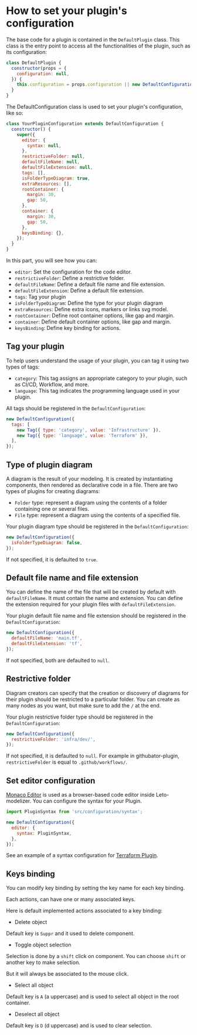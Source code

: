 # How to set your plugin's configuration

The base code for a plugin is contained in the `DefaultPlugin` class. This class is the entry point to access all the functionalities of the plugin, such as its configuration:

```js
class DefaultPlugin {
  constructor(props = {
    configuration: null,
  }) {
    this.configuration = props.configuration || new DefaultConfiguration();
  }
}
```

The DefaultConfiguration class is used to set your plugin's configuration, like so:

```js
class YourPluginConfiguration extends DefaultConfiguration {
  constructor() {
    super({
      editor: {
        syntax: null,
      },
      restrictiveFolder: null,
      defaultFileName: null,
      defaultFileExtension: null,
      tags: [],
      isFolderTypeDiagram: true,
      extraResources: [],
      rootContainer: {
        margin: 30,
        gap: 50,
      },
      container: {
        margin: 30,
        gap: 50,
      },
      keysBinding: {},
    });
  }
}

```

In this part, you will see how you can:

- `editor`: Set the configuration for the code editor.
- `restrictiveFolder`: Define a restrictive folder.
- `defaultFileName`: Define a default file name and file extension.
- `defaultFileExtension`: Define a default file extension.
- `tags`: Tag your plugin
- `isFolderTypeDiagram`: Define the type for your plugin diagram
- `extraResources`: Define extra icons, markers or links svg model.
- `rootContainer`: Define root container options, like gap and margin.
- `container`: Define default container options, like gap and margin.
- `keysBinding`: Define key binding for actions.

## Tag your plugin

To help users understand the usage of your plugin, you can tag it using two types of tags:

- `category`: This tag assigns an appropriate category to your plugin, such as CI/CD, Workflow, and more.
- `language`: This tag indicates the programming language used in your plugin.

All tags should be registered in the `DefaultConfiguration`:

```js
new DefaultConfiguration({
  tags: [
    new Tag({ type: 'category', value: 'Infrastructure' }),
    new Tag({ type: 'language', value: 'Terraform' }),
  ],
});
```

## Type of plugin diagram

A diagram is the result of your modeling. It is created by instantiating components, then rendered as declarative code in a file.
There are two types of plugins for creating diagrams:

- `Folder` type: represent a diagram using the contents of a folder containing one or several files.
- `File` type: represent a diagram using the contents of a specified file.

Your plugin diagram type should be registered in the `DefaultConfiguration`:

```js
new DefaultConfiguration({
  isFolderTypeDiagram: false,
});
```

If not specified, it is defaulted to `true`.

## Default file name and file extension

You can define the name of the file that will be created by default with `defaultFileName`. It must contain the name and extension.
You can define the extension required for your plugin files with `defaultFileExtension`. 

Your plugin default file name and file extension should be registered in the `DefaultConfiguration`:

```js
new DefaultConfiguration({
  defaultFileName: 'main.tf',
  defaultFileExtension: 'tf',
});
```

If not specified, both are defaulted to `null`.

## Restrictive folder

Diagram creators can specify that the creation or discovery of diagrams for their plugin should be restricted to a particular folder. You can create as many nodes as you want, but make sure to add the `/` at the end.

Your plugin restrictive folder type should be registered in the `DefaultConfiguration`:

```js
new DefaultConfiguration({
  restrictiveFolder: 'infra/dev/',
});
```

If not specified, it is defaulted to `null`. For example in githubator-plugin, `restrictiveFolder` is equal to `.github/workflows/`.

## Set editor configuration

[Monaco Editor](https://microsoft.github.io/monaco-editor/) is used as a browser-based code editor inside Leto-modelizer. You can configure the syntax for your Plugin.

```js
import PluginSyntax from 'src/configuration/syntax';

new DefaultConfiguration({
  editor: {
    syntax: PluginSyntax,
  },
});
```

See an example of a syntax configuration for [Terraform Plugin](https://github.com/ditrit/terrator-plugin/blob/main/src/configuration/syntax.js).

## Keys binding

You can modify key binding by setting the key name for each key binding.

Each actions, can have one or many associated keys.

Here is default implemented actions associated to a key binding:

- Delete object

Default key is `Suppr` and it used to delete component.

- Toggle object selection

Selection is done by a `shift` click on component. You can choose `shift` or another key to make selection.

But it will always be associated to the mouse click.

- Select all object

Default key is `A` (a uppercase) and is used to select all object in the root container.

- Deselect all object

Default key is `D` (d uppercase) and is used to clear selection.
